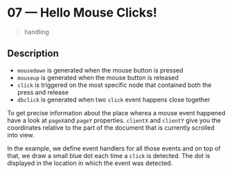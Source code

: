 # 07 &mdash; Hello Mouse Clicks!
> handling 

## Description

+ `mousedown` is generated when the mouse button is pressed
+ `mouseup` is generated when the mouse button is released
+ `click` is triggered on the most specific node that contained both the press and release
+ `dbclick` is generated when two `click` event happens close together

To get precise information about the place wherea a mouse event happened have a look at `pageX`and `pageY` properties. `clientX` and `clientY` give you the coordinates relative to the part of the document that is currently scrolled into view.

In the example, we define event handlers for all those events and on top of that, we draw a small blue dot each time a `click` is detected. The dot is displayed in the location in which the event was detected.